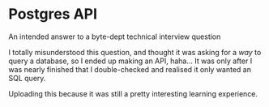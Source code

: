 # Postgres API

An intended answer to a byte-dept technical interview question

I totally misunderstood this question, and thought it was asking for a _way_ to query a database, so I ended up making an API, haha... It was only after I was nearly finished that I double-checked and realised it only wanted an SQL query.

Uploading this because it was still a pretty interesting learning experience.